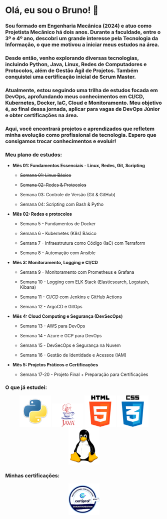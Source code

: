 # Olá, eu sou o Bruno! 👋

### Sou formado em Engenharia Mecânica (2024) e atuo como Projetista Mecânico há dois anos. Durante a faculdade, entre o 3º e 4º ano, descobri um grande interesse pela Tecnologia da Informação, o que me motivou a iniciar meus estudos na área.

### Desde então, venho explorando diversas tecnologias, incluindo Python, Java, Linux, Redes de Computadores e Protocolos, além de Gestão Ágil de Projetos. Também conquistei uma certificação inicial de Scrum Master.

### Atualmente, estou seguindo uma trilha de estudos focada em DevOps, aprofundando meus conhecimentos em CI/CD, Kubernetes, Docker, IaC, Cloud e Monitoramento. Meu objetivo é, ao final dessa jornada, aplicar para vagas de DevOps Júnior e obter certificações na área.

### Aqui, você encontrará projetos e aprendizados que refletem minha evolução como profissional de tecnologia. Espero que consigamos trocar conhecimentos e evoluir!

### **Meu plano de estudos:**

- **Mês 01: Fundamentos Essenciais - Linux, Redes, Git, Scripting**

  - ~~Semana 01: Linux Básico~~

  - ~~Semana 02: Redes & Protocolos~~

  - Semana 03: Controle de Versão (Git & GitHub)

  - Semana 04: Scripting com Bash & Pytho

- **Mês 02: Redes e protocolos**

  - Semana 5 - Fundamentos de Docker

  - Semana 6 - Kubernetes (K8s) Básico
      
  - Semana 7 - Infraestrutura como Código (IaC) com Terraform

  - Semana 8 - Automação com Ansible

- **Mês 3: Monitoramento, Logging e CI/CD**

  - Semana 9 - Monitoramento com Prometheus e Grafana

  - Semana 10 - Logging com ELK Stack (Elasticsearch, Logstash, Kibana)

  - Semana 11 - CI/CD com Jenkins e GitHub Actions
  
  - Semana 12 - ArgoCD e GitOps

- **Mês 4: Cloud Computing e Segurança (DevSecOps)**

  - Semana 13 - AWS para DevOps
  
  - Semana 14 - Azure e GCP para DevOps

  - Semana 15 - DevSecOps e Segurança na Nuvem
   
  - Semana 16 - Gestão de Identidade e Acessos (IAM)
 
- **Mês 5: Projetos Práticos e Certificações**

  - Semana 17-20 - Projeto Final + Preparação para Certificações

### **O que já estudei:**

<p align="center">

<img src="https://github.com/bbrunovaes/bbrunovaes/blob/main/kisspng-python-programming-language-computer-programming-5aefaba2926b57.9208708715256564825997.png" width="100">
<img src="https://github.com/bbrunovaes/bbrunovaes/blob/main/b2a16cd7fa6fcce08be55edd43f85006.png" width="100">
<img src="https://github.com/bbrunovaes/bbrunovaes/blob/main/b27194c21c7371ddb8243d6d050bb892.png" width="100">
<img src="https://github.com/bbrunovaes/bbrunovaes/blob/main/0e15cfc3b98ac7eeecb357056fc075fd.png" width="100">
<img src="https://github.com/bbrunovaes/bbrunovaes/blob/main/98a13244ca77b460e9db8c9fee56423f.png" width="100">
</p>

### **Minhas certificações:**
<div align="center">
<img src="https://github.com/bbrunovaes/bbrunovaes/blob/main/Certiprof_Scrum.png" width="100">
<div>

